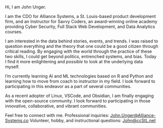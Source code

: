 Hi, I am John Unger.

I am the CDO for Alliance Systems, a St. Louis-based product development firm, and an Instructor for Savvy Coders, an award-winning online academy providing Cyber Security, Full Stack Web Development, and Data Analytics courses.

I am interested in the data behind stories, events, and trends. I was raised to question everything and the theory that one could be a good citizen through critical reading. By engaging with the world through the practice of these two skills, I could get beyond politics, entrenched systems, and bias. Today I find it more enlightening and _possible_ to look at the underlying data myself. 

I’m currently learning AI and ML technologies based on R and Python and learning how to move from coach to instructor in my field. I look forward to participating in this endeavor as a part of several communities. 

As a recent adopter of Linux, VSCode, and Obsidian, I am finally engaging with the open-source community. I look forward to participating in those innovative, collaborative, and vibrant communities.   

Feel free to connect with me.
Professional inquiries: John.Unger@Alliance-Systems.co
Volunteer, hobby, and instructional questions: John@ccStL.net
